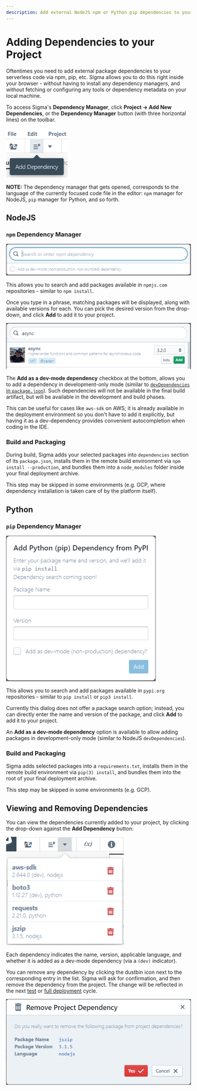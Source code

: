 ```yaml
---
description: Add external NodeJS npm or Python pip dependencies to your serverless functions on AWS Lambda or Google Cloud easily via Sigma online IDE
---
```


# Adding Dependencies to your Project

Oftentimes you need to add external package dependencies to your serverless code via npm, pip, etc.
Sigma allows you to do this right inside your browser - without having to install any dependency managers,
and without fetching or configuring any tools or dependency metadata on your local machine.

To access Sigma's **Dependency Manager**, click **Project &rarr; Add New Dependencies**,
or the **Dependency Manager** button (with three horizontal lines) on the toolbar.

![Add Dependency button on toolbar](images/add-dependency-toolbar-button.png)

**NOTE:**
The dependency manager that gets opened, corresponds to the language of the currently focused code file in the editor:
`npm` manager for NodeJS, `pip` manager for Python, and so forth.

## NodeJS

### `npm` Dependency Manager

![`npm` Dependency Manager](images/npm-dependency-manager.png)

This allows you to search and add packages available in `npmjs.com` repositories - similar to `npm install`.

Once you type in a phrase, matching packages will be displayed, along with available versions for each.
You can pick the desired version from the drop-down, and click **Add** to add it to your project.

![`npm` dependency search](images/npm-dependency-search.png)

The **Add as a dev-mode dependency** checkbox at the bottom, allows you to add a dependency in development-only mode
(similar to [`devDependencies` in `package.json`](https://stackoverflow.com/questions/18875674/whats-the-difference-between-dependencies-devdependencies-and-peerdependencies)).
Such dependencies will not be available in the final build artifact, but will be available in the development and build phases.

This can be useful for cases like `aws-sdk` on AWS;
it is already available in the deployment environment so you don't have to add it explicitly,
but having it as a dev-dependency provides convenient autocompletion when coding in the IDE.


### Build and Packaging

During build, Sigma adds your selected packages into `dependencies` section of its `package.json`,
installs them in the remote build environment via `npm install --production`,
and bundles them into a `node_modules` folder inside your final deployment archive.

This step may be skipped in some environments (e.g. GCP, where dependency installation is taken care of by the platform itself).


## Python

### `pip` Dependency Manager

![`pip` Dependency Manager](images/pip-dependency-manager.png)

This allows you to search and add packages available in `pypi.org` repositories - similar to `pip install` or `pip3 install`.

Currently this dialog does not offer a package search option;
instead, you can directly enter the name and version of the package, and click **Add** to add it to your project.

An **Add as a dev-mode dependency** option is available to allow adding packages in development-only mode
(similar to NodeJS `devDependencies`).


### Build and Packaging

Sigma adds selected packages into a `requirements.txt`,
installs them in the remote build environment via `pip(3) install`,
and bundles them into the root of your final deployment archive.

This step may be skipped in some environments (e.g. GCP).


## Viewing and Removing Dependencies

You can view the dependencies currently added to your project, by clicking the drop-down against the **Add Dependency** button:

![Dependency list drop-down](images/dependency-list-drop-down.png)

Each dependency indicates the name, version, applicable language,
and whether it is added as a dev-mode dependency (via a `(dev)` indicator).

You can remove any dependency by clicking the dustbin icon next to the corresponding entry in the list.
Sigma will ask for confirmation, and then remove the dependency from the project.
The change will be reflected in the next [test](../test/test.md) or [full deployment](../deployment/deployment.md) cycle.

![Dependency removal confirmation](images/dependency-removal-confirmation.png)